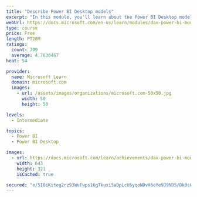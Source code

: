 ```yaml
---
title: "Describe Power BI Desktop models"
excerpt: "In this module, you'll learn about the Power BI Desktop model structure, star schema design basics, analytics queries, and report visual configuration. This module provides a strong foundation on which you can learn to optimize model designs and add model calculations."
webUrl: https://docs.microsoft.com/en-us/learn/modules/dax-power-bi-models/
type: course
price: Free
length: PT20M
ratings:
  count: 709
  average: 4.7630467
heat: 54

provider:
  name: Microsoft Learn
  domain: microsoft.com
  images:
    - url: /assets/images/organizations/microsoft.com-50x50.jpg
      width: 50
      height: 50

levels:
  - Intermediate

topics:
  - Power BI
  - Power BI Desktop

images:
  - url: https://docs.microsoft.com/learn/achievements/dax-power-bi-models-social.png
    width: 643
    height: 321
    isCached: true

secured: "e/5IOiKiteg2rz93WuFwps16gTkuxi5aDpLcU6yqoNDvX6eYe9J9ND5/Dk0sQTGkppN+yKYFf9yO6OiG7QqfJ1ZQl0a3CNrl7R3/cbE10TnCHtsBFiw2P7Rdsii9MjXwhIx16ec/1u8ZsC5msqRYtkB4aO7dl511CzxHiEKtQd0m0QpJmfI7jAThUuh1F7LdqRmiaTsVuL5St2GS2UsDmTR0VzE0naXu4o94M6mHSlODLERWz3xiRS8vahJ36UEOjy3lw7OQHZhqj+rLj20pgKnhEr8KGb/ALCe5m0Ece4SCXCqOO+ydR6r45TGRfiGzBjtPFYQ2tU23MSiJ0CV9V34kZ20c0W0eXUWqpGZ05LCcpmufq8hayNAj0WMOH0EUPrDaQAQ+1Q7giw8Vq0vwSraqzeW5HUhTgUSMbWDWer0=;j4SeWRpX+LtZIrN9+arXWQ=="
---
```


